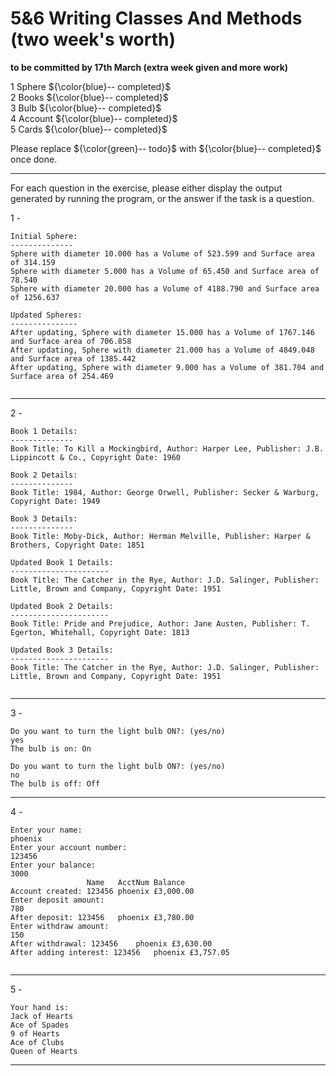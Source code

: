 # 5&6 Writing Classes And Methods (two week's worth)

**to be committed by 17th March (extra week given and more work)**

1 Sphere   ${\color{blue}-- completed}$\
2 Books               ${\color{blue}-- completed}$\
3 Bulb   ${\color{blue}-- completed}$\
4 Account  ${\color{blue}-- completed}$\
5 Cards ${\color{blue}-- completed}$

Please replace ${\color{green}-- todo}$ with ${\color{blue}-- completed}$ once done.

---

For each question in the exercise, please either display the output generated by running the program, or the answer if the task is a question.

1 -
```
Initial Sphere:
--------------
Sphere with diameter 10.000 has a Volume of 523.599 and Surface area of 314.159 
Sphere with diameter 5.000 has a Volume of 65.450 and Surface area of 78.540 
Sphere with diameter 20.000 has a Volume of 4188.790 and Surface area of 1256.637 

Updated Spheres:
---------------
After updating, Sphere with diameter 15.000 has a Volume of 1767.146 and Surface area of 706.858 
After updating, Sphere with diameter 21.000 has a Volume of 4849.048 and Surface area of 1385.442 
After updating, Sphere with diameter 9.000 has a Volume of 381.704 and Surface area of 254.469 


```

---

2 -
```
Book 1 Details:
--------------
Book Title: To Kill a Mockingbird, Author: Harper Lee, Publisher: J.B. Lippincott & Co., Copyright Date: 1960

Book 2 Details:
--------------
Book Title: 1984, Author: George Orwell, Publisher: Secker & Warburg, Copyright Date: 1949

Book 3 Details:
--------------
Book Title: Moby-Dick, Author: Herman Melville, Publisher: Harper & Brothers, Copyright Date: 1851

Updated Book 1 Details:
----------------------
Book Title: The Catcher in the Rye, Author: J.D. Salinger, Publisher: Little, Brown and Company, Copyright Date: 1951

Updated Book 2 Details:
----------------------
Book Title: Pride and Prejudice, Author: Jane Austen, Publisher: T. Egerton, Whitehall, Copyright Date: 1813

Updated Book 3 Details:
----------------------
Book Title: The Catcher in the Rye, Author: J.D. Salinger, Publisher: Little, Brown and Company, Copyright Date: 1951


```

---

3 -
```
Do you want to turn the light bulb ON?: (yes/no)
yes
The bulb is on: On

Do you want to turn the light bulb ON?: (yes/no)
no
The bulb is off: Off

```

---

4 -
```
Enter your name: 
phoenix
Enter your account number: 
123456
Enter your balance: 
3000
                 Name   AcctNum Balance
Account created: 123456	phoenix	£3,000.00
Enter deposit amount:
780
After deposit: 123456	phoenix	£3,780.00
Enter withdraw amount:
150
After withdrawal: 123456	phoenix	£3,630.00
After adding interest: 123456	phoenix	£3,757.05


```

---

5 -
```
Your hand is:
Jack of Hearts
Ace of Spades
9 of Hearts
Ace of Clubs
Queen of Hearts

```

---
